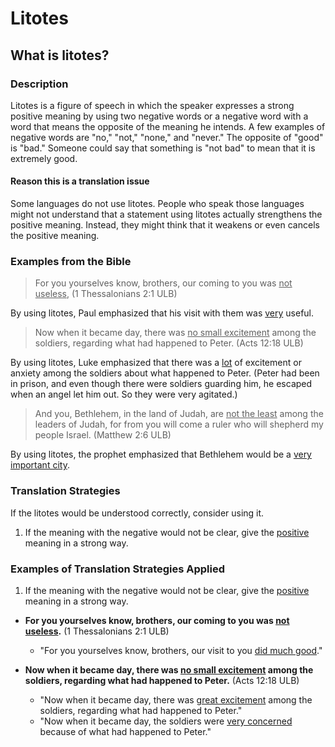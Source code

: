 # Litotes #

## What is litotes? ##



### Description

Litotes is a figure of speech in which the speaker expresses a strong positive meaning by using two negative words or a negative word with a word that means the opposite of the meaning he intends. A few examples of negative words are "no," "not," "none," and "never." The opposite of "good" is "bad." Someone could say that something is "not bad" to mean that it is extremely good.

#### Reason this is a translation issue

Some languages do not use litotes. People who speak those languages might not understand that a statement using litotes actually strengthens the positive meaning. Instead, they might think that it weakens or even cancels the positive meaning.

### Examples from the Bible

>For you yourselves know, brothers, our coming to you was <u>not useless</u>, (1 Thessalonians 2:1 ULB)

By using litotes, Paul emphasized that his visit with them was <u>very</u> useful.

>Now when it became day, there was <u>no small excitement</u> among the soldiers, regarding what had happened to Peter.  (Acts 12:18 ULB)

By using litotes, Luke emphasized that there was a <u>lot</u> of excitement or anxiety among the soldiers about what happened to Peter. (Peter had been in prison, and even though there were soldiers guarding him, he escaped when an angel let him out. So they were very agitated.)

>And you, Bethlehem, in the land of Judah,
>are <u>not the least</u> among the leaders of Judah,
>for from you will come a ruler
>who will shepherd my people Israel.  (Matthew 2:6 ULB)

By using litotes, the prophet emphasized that Bethlehem would be a <u>very important city</u>.

### Translation Strategies

If the litotes would be understood correctly, consider using it.

1. If the meaning with the negative would not be clear, give the <u>positive</u> meaning in a strong way.

### Examples of Translation Strategies Applied

1. If the meaning with the negative would not be clear, give the <u>positive</u> meaning in a strong way.

  * **For you yourselves know, brothers, our coming to you was <u>not useless</u>.** (1 Thessalonians 2:1 ULB)
      * "For you yourselves know, brothers, our visit to you <u>did much good</u>."

  * **Now when it became day, there was <u>no small excitement</u> among the soldiers, regarding what had happened to Peter.** (Acts 12:18 ULB)
      * "Now when it became day, there was <u>great excitement</u> among the soldiers, regarding what had happened to Peter."
      * "Now when it became day, the soldiers were <u>very concerned</u> because of what had happened to Peter."

